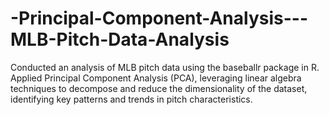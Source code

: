 # -Principal-Component-Analysis---MLB-Pitch-Data-Analysis
Conducted an analysis of MLB pitch data using the baseballr package in R. Applied Principal Component Analysis (PCA), leveraging linear algebra techniques to decompose and reduce the dimensionality of the dataset, identifying key patterns and trends in pitch characteristics.
